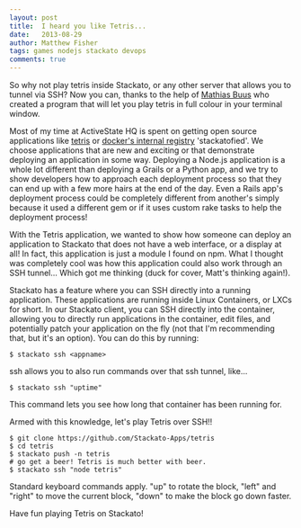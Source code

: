 ```yaml
---
layout: post
title:  I heard you like Tetris...
date:   2013-08-29
author: Matthew Fisher
tags: games nodejs stackato devops
comments: true
---
```


So why not play tetris inside Stackato, or any other server that allows you to
tunnel via SSH? Now you can, thanks to the help of 
[Mathias Buus](https://github.com/mafintosh) 
who created a program that will let you play tetris in full colour in your
terminal window.

Most of my time at ActiveState HQ is spent on getting open source
applications like [tetris](https://github.com/Stackato-Apps/tetris) or 
[docker's internal registry](https://github.com/Stackato-Apps/docker-registry)
'stackatofied'. We choose applications that are new and exciting or that
demonstrate deploying an application in some way. Deploying a Node.js
application is a whole lot different than deploying a Grails or a Python
app, and we try to show developers how to approach each deployment process
so that they can end up with a few more hairs at the end of the day. Even a
Rails app's deployment process could be completely different from another's
simply because it used a different gem or if it uses custom rake tasks to help
the deployment process!

With the Tetris application, we wanted to show how someone can deploy an
application to Stackato that does not have a web interface, or a display at
all! In fact, this application is just a module I found on npm. What I thought
was completely cool was how this application could also work through an SSH
tunnel... Which got me thinking (duck for cover, Matt's thinking again!).

Stackato has a feature where you can SSH directly into a running application.
These applications are running inside Linux Containers, or LXCs for short. In
our Stackato client, you can SSH directly into the container, allowing you to
directly run applications in the container, edit files, and potentially patch
your application on the fly (not that I'm recommending that, but it's an
option). You can do this by running:

    $ stackato ssh <appname>

ssh allows you to also run commands over that ssh tunnel, like...

    $ stackato ssh "uptime"

This command lets you see how long that container has been running for.

Armed with this knowledge, let's play Tetris over SSH!!

    $ git clone https://github.com/Stackato-Apps/tetris
    $ cd tetris
    $ stackato push -n tetris
    # go get a beer! Tetris is much better with beer.
    $ stackato ssh "node tetris"

Standard keyboard commands apply. "up" to rotate the block, "left" and "right"
to move the current block, "down" to make the block go down faster.

Have fun playing Tetris on Stackato!
